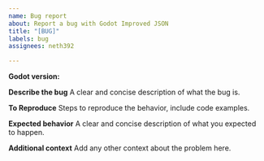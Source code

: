 ```yaml
---
name: Bug report
about: Report a bug with Godot Improved JSON
title: "[BUG]"
labels: bug
assignees: neth392

---
```


**Godot version:**


**Describe the bug**
A clear and concise description of what the bug is.


**To Reproduce**
Steps to reproduce the behavior, include code examples.


**Expected behavior**
A clear and concise description of what you expected to happen.


**Additional context**
Add any other context about the problem here.
